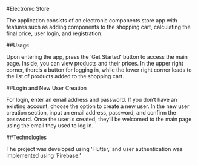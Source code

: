 #Electronic Store 

The application consists of an electronic components store app with features such as adding components to the shopping cart, calculating the final price, user login, and registration. 

##Usage 

Upon entering the app, press the ‘Get Started’ button to access the main page. Inside, you can view products and their prices. In the upper right corner, there’s a button for logging in, while the lower right corner leads to the list of products added to the shopping cart. 

##Login and New User Creation 

For login, enter an email address and password. If you don’t have an existing account, choose the option to create a new user. In the new user creation section, input an email address, password, and confirm the password. Once the user is created, they’ll be welcomed to the main page using the email they used to log in. 

##Technologies 

The project was developed using ‘Flutter,’ and user authentication was implemented using ‘Firebase.’
